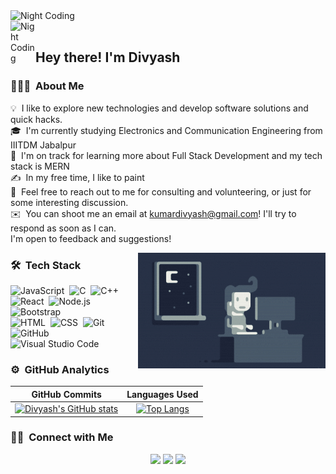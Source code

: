 
<img alt="Night Coding" src="https://github.com/Dkboss743/profile/blob/main/header.gif" width='900' align="left"/>
&nbsp;
<img alt="Night Coding" src="https://github.com/Dkboss743/profile/blob/main/wave-hand.gif" width='40' align="left"/><h2>Hey there! I'm Divyash</h2>

<!-- ## 👋 &nbsp;Hey there! I'm Divyash -->

### 👨🏻‍💻 &nbsp;About Me

💡 &nbsp;I like to explore new technologies and develop software solutions and quick hacks.\
🎓 &nbsp;I'm currently studying Electronics and Communication Engineering from IIITDM Jabalpur\
🌱 &nbsp;I'm on track for learning more about Full Stack Development and my tech stack is MERN\
✍️ &nbsp;In my free time, I like to paint\
💬 &nbsp;Feel free to reach out to me for consulting and volunteering, or just for some interesting discussion.\
✉️ &nbsp;You can shoot me an email at kumardivyash@gmail.com! I'll try to respond as soon as I can.\
I'm open to feedback and suggestions!

<img alt="Night Coding" src="https://raw.githubusercontent.com/AVS1508/AVS1508/master/assets/Night-Coding.gif" align="right"/>

### 🛠 &nbsp;Tech Stack

![JavaScript](https://img.shields.io/badge/-JavaScript-05122A?style=flat&logo=javascript)&nbsp;
![C](https://img.shields.io/badge/-C-05122A?style=flat&logo=C&logoColor=A8B9CC)&nbsp;
![C++](https://img.shields.io/badge/-C++-05122A?style=flat&logo=C%2B%2B&logoColor=00599C)&nbsp;
![React](https://img.shields.io/badge/-React-05122A?style=flat&logo=react)&nbsp;
![Node.js](https://img.shields.io/badge/-Node.js-05122A?style=flat&logo=node.js)&nbsp;
![Bootstrap](https://img.shields.io/badge/-Bootstrap-05122A?style=flat&logo=bootstrap&logoColor=563D7C)\
![HTML](https://img.shields.io/badge/-HTML-05122A?style=flat&logo=HTML5)&nbsp;
![CSS](https://img.shields.io/badge/-CSS-05122A?style=flat&logo=CSS3&logoColor=1572B6)&nbsp;
![Git](https://img.shields.io/badge/-Git-05122A?style=flat&logo=git)&nbsp;
![GitHub](https://img.shields.io/badge/-GitHub-05122A?style=flat&logo=github)&nbsp;
![Visual Studio Code](https://img.shields.io/badge/-Visual%20Studio%20Code-05122A?style=flat&logo=visual-studio-code&logoColor=007ACC)&nbsp;

### ⚙️ &nbsp;GitHub Analytics
GitHub Commits           |  Languages Used
:-------------------------:|:-------------------------:
[![Divyash's GitHub stats](https://github-readme-stats.vercel.app/api?username=Dkboss743&hide=contribs,prs,stars,issues&show_icons=true&theme=radical)](https://github.com/anuraghazra/github-readme-stats)  |  [![Top Langs](https://github-readme-stats.vercel.app/api/top-langs/?username=Dkboss743&layout=compact&theme=radical)](https://github.com/anuraghazra/github-readme-stats)





### 🤝🏻 &nbsp;Connect with Me

<p align="center">
<a href="https://github.com/Dkboss743"><img src="https://img.shields.io/badge/-Divyash Kumar-3423A6?style=flat&logo=Google-Chrome&logoColor=white"/></a>
<a href="https://www.linkedin.com/in/divyash-kumar-9063001b2/?originalSubdomain=in"><img src="https://img.shields.io/badge/-Divyash%20kumar%20-0077B5?style=flat&logo=Linkedin&logoColor=white"/></a>
<a href="mailto:kumardivyash743@gmail.com"><img src="https://img.shields.io/badge/-kumardivyash743@gmail.com-D14836?style=flat&logo=Gmail&logoColor=white"/></a>
</p>
